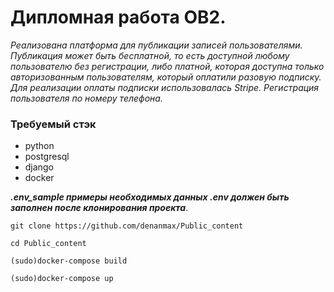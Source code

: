 # **Дипломная работа OB2.**

_Реализована платформа для публикации записей пользователями. 
Публикация может быть бесплатной, то есть доступной любому пользователю без регистрации, либо платной, которая доступна только авторизованным пользователям, который оплатили разовую подписку. 
Для реализации оплаты подписки использовалась Stripe. 
Регистрация пользователя по номеру телефона._

### Требуемый стэк

- python
- postgresql
- django
- docker

_**.env_sample примеры необходимых данных
.env должен быть заполнен после клонирования проекта**_.

`git clone https://github.com/denanmax/Public_content`

`cd Public_content`

`(sudo)docker-compose build`

`(sudo)docker-compose up`
